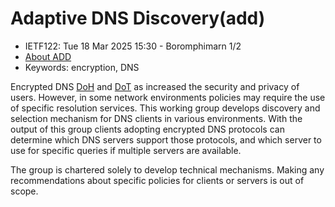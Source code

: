 # Adaptive DNS Discovery(add)
* <IETFschedule>IETF122: Tue 18 Mar 2025 15:30 - Boromphimarn 1/2</IETFschedule>
* [About ADD](https://datatracker.ietf.org/group/add/about/)
* Keywords: encryption, DNS

Encrypted DNS [DoH](https://datatracker.ietf.org/doc/rfc8484/) and [DoT](https://datatracker.ietf.org/doc/rfc7858/) as increased the security and privacy of users. However, in some network environments policies may require the use of specific resolution services. This working group develops discovery and selection mechanism for DNS clients in various environments. With the output of this group clients adopting encrypted DNS protocols can determine which DNS servers support those protocols, and which server to use for specific
queries if multiple servers are available. 
 
The group is chartered solely to develop technical mechanisms. Making any recommendations about specific policies for clients or servers is out of scope.